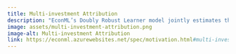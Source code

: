 ```yaml
---
title: Multi-investment Attribution
description: "EconML’s Doubly Robust Learner model jointly estimates the effects of multiple discrete treatments."
image: assets/multi-investment-attribution.png
image-alt: Multi-investment Attribution
link: https://econml.azurewebsites.net/spec/motivation.html#multi-investment-attribution
---
```

